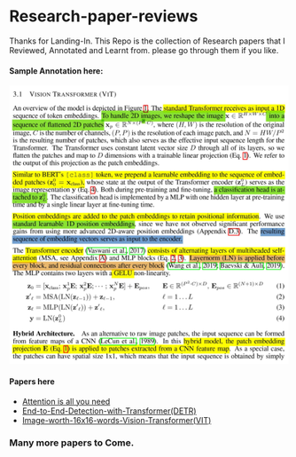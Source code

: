# Research-paper-reviews

Thanks for Landing-In. This Repo is the collection of Research papers that I Reviewed, Annotated and Learnt from. please go through them if you like.

#### Sample Annotation here:
   ![](images/sample_annotation.png)

#### Papers here
- [Attention is all you need](Attention-is-all-you-need.pdf)
- [End-to-End-Detection-with-Transformer(DETR)](DETR-EndtoEnd-Detection-with-Transformer.pdf)
- [Image-worth-16x16-words-Vision-Transformer(VIT)](VIT-Image-worth-16x16.pdf)

### Many more papers to Come.
